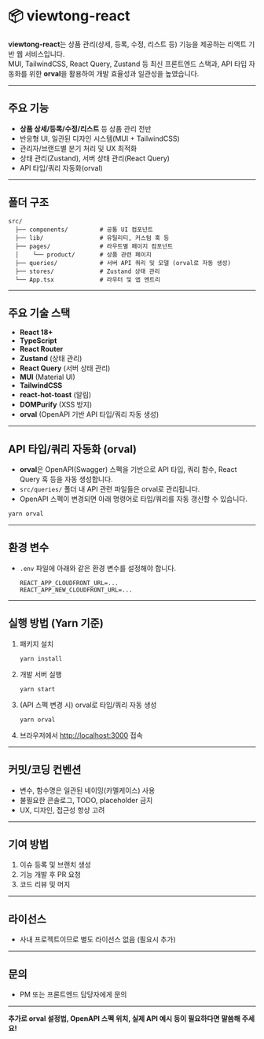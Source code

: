 # 📦 viewtong-react

**viewtong-react**는 상품 관리(상세, 등록, 수정, 리스트 등) 기능을 제공하는 리액트 기반 웹 서비스입니다.  
MUI, TailwindCSS, React Query, Zustand 등 최신 프론트엔드 스택과,
API 타입 자동화를 위한 **orval**을 활용하여 개발 효율성과 일관성을 높였습니다.

---

## 주요 기능

- **상품 상세/등록/수정/리스트** 등 상품 관리 전반
- 반응형 UI, 일관된 디자인 시스템(MUI + TailwindCSS)
- 관리자/브랜드별 분기 처리 및 UX 최적화
- 상태 관리(Zustand), 서버 상태 관리(React Query)
- API 타입/쿼리 자동화(orval)

---

## 폴더 구조

```
src/
  ├── components/         # 공통 UI 컴포넌트
  ├── lib/                # 유틸리티, 커스텀 훅 등
  ├── pages/              # 라우트별 페이지 컴포넌트
  │    └── product/       # 상품 관련 페이지
  ├── queries/            # 서버 API 쿼리 및 모델 (orval로 자동 생성)
  ├── stores/             # Zustand 상태 관리
  └── App.tsx             # 라우터 및 앱 엔트리
```

---

## 주요 기술 스택

- **React 18+**
- **TypeScript**
- **React Router**
- **Zustand** (상태 관리)
- **React Query** (서버 상태 관리)
- **MUI** (Material UI)
- **TailwindCSS**
- **react-hot-toast** (알림)
- **DOMPurify** (XSS 방지)
- **orval** (OpenAPI 기반 API 타입/쿼리 자동 생성)

---

## API 타입/쿼리 자동화 (orval)

- **orval**은 OpenAPI(Swagger) 스펙을 기반으로 API 타입, 쿼리 함수, React Query 훅 등을 자동 생성합니다.
- `src/queries/` 폴더 내 API 관련 파일들은 orval로 관리됩니다.
- OpenAPI 스펙이 변경되면 아래 명령어로 타입/쿼리를 자동 갱신할 수 있습니다.

```bash
yarn orval
```

---

## 환경 변수

- `.env` 파일에 아래와 같은 환경 변수를 설정해야 합니다.
  ```
  REACT_APP_CLOUDFRONT_URL=...
  REACT_APP_NEW_CLOUDFRONT_URL=...
  ```

---

## 실행 방법 (Yarn 기준)

1. 패키지 설치
   ```
   yarn install
   ```
2. 개발 서버 실행
   ```
   yarn start
   ```
3. (API 스펙 변경 시) orval로 타입/쿼리 자동 생성
   ```
   yarn orval
   ```
4. 브라우저에서 [http://localhost:3000](http://localhost:3000) 접속

---

## 커밋/코딩 컨벤션

- 변수, 함수명은 일관된 네이밍(카멜케이스) 사용
- 불필요한 콘솔로그, TODO, placeholder 금지
- UX, 디자인, 접근성 항상 고려

---

## 기여 방법

1. 이슈 등록 및 브랜치 생성
2. 기능 개발 후 PR 요청
3. 코드 리뷰 및 머지

---

## 라이선스

- 사내 프로젝트이므로 별도 라이선스 없음 (필요시 추가)

---

## 문의

- PM 또는 프론트엔드 담당자에게 문의

---

**추가로 orval 설정법, OpenAPI 스펙 위치, 실제 API 예시 등이 필요하다면 말씀해 주세요!**
